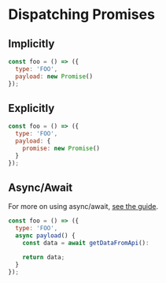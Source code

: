 # Dispatching Promises

## Implicitly

```js
const foo = () => ({
  type: 'FOO',
  payload: new Promise()
});
```

## Explicitly

```js
const foo = () => ({
  type: 'FOO',
  payload: {
    promise: new Promise()
  }
});
```

## Async/Await

For more on using async/await, [see the guide](/async-await.md).

```js
const foo = () => ({
  type: 'FOO',
  async payload() {
    const data = await getDataFromApi():

    return data;
  }
});
```
